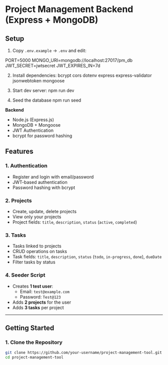 # Project Management Backend (Express + MongoDB)

## Setup
1. Copy `.env.example` -> `.env` and edit:

PORT=5000
MONGO_URI=mongodb://localhost:27017/pm_db
JWT_SECRET=jwtsecret
JWT_EXPIRES_IN=7d


2. Install dependencies:
    bcrypt
    cors
    dotenv
    express
    express-validator
    jsonwebtoken
    mongoose


3. Start dev server:
npm run dev

4. Seed the database
npm run seed


**Backend**
- Node.js (Express.js)
- MongoDB + Mongoose
- JWT Authentication
- bcrypt for password hashing

## Features

### 1. Authentication
- Register and login with email/password
- JWT-based authentication
- Password hashing with bcrypt

### 2. Projects
- Create, update, delete projects
- View only your projects
- Project fields: `title`, `description`, `status` (`active`, `completed`)

### 3. Tasks
- Tasks linked to projects
- CRUD operations on tasks
- Task fields: `title`, `description`, `status` (`todo`, `in-progress`, `done`), `dueDate`
- Filter tasks by status

### 4. Seeder Script
- Creates **1 test user**:  
  - Email: `test@example.com`  
  - Password: `Test@123`  
- Adds **2 projects** for the user
- Adds **3 tasks** per project

---

## Getting Started

### 1. Clone the Repository
```bash
git clone https://github.com/your-username/project-management-tool.git
cd project-management-tool
